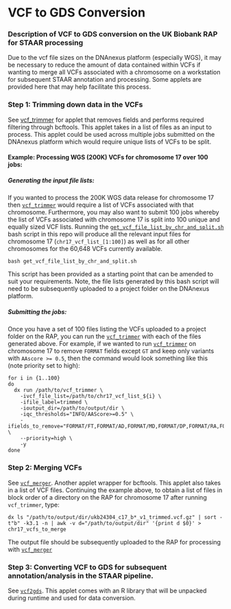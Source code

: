 # VCF to GDS Conversion
### Description of VCF to GDS conversion on the UK Biobank RAP for STAAR processing

Due to the vcf file sizes on the DNAnexus platform (especially WGS), it may be necessary to reduce the amount of data contained within VCFs if wanting to merge all VCFs associated with a chromosome on a workstation for subsequent STAAR annotation and processing. Some applets are provided here that may help facilitate this process.

### Step 1: Trimming down data in the VCFs
See [vcf_trimmer](https://github.com/drarwood/vcf_trimmer) for applet that removes fields and performs required filtering through bcftools.
This applet takes in a list of files as an input to process. This applet could be used across multiple jobs submitted on the DNAnexus platform which would require unique lists of VCFs to be split. 
#### Example: Processing WGS (200K) VCFs for chromosome 17 over 100 jobs:
##### Generating the input file lists:
If you wanted to process the 200K WGS data release for chromosome 17 then [`vcf_trimmer`](https://github.com/drarwood/vcf_trimmer) would require a list of VCFs associated with that chromosome. 
Furthermore, you may also want to submit 100 jobs whereby the list of VCFs associated with chromosome 17 is split into 100 unique and equally sized VCF lists.
Running the [`get_vcf_file_list_by_chr_and_split.sh`](https://github.com/drarwood/vcf_to_gds_overview/blob/master/get_vcf_file_list_by_chr_and_split.sh) bash script in this repo will produce all the relevant input files for chromosome 17 (`chr17_vcf_list_[1:100]`)
as well as for all other chromosomes for the 60,648 VCFs currently available.
```
bash get_vcf_file_list_by_chr_and_split.sh
```
This script has been provided as a starting point that can be amended to suit your requirements.
Note, the file lists generated by this bash script will need to be subsequently uploaded to a project folder on the DNAnexus platform.
##### Submitting the jobs:
Once you have a set of 100 files listing the VCFs uploaded to a project folder on the RAP, you can run the [`vcf_trimmer`](https://github.com/drarwood/vcf_trimmer) with each of the files generated above. 
For example, if we wanted to run [`vcf_trimmer`](https://github.com/drarwood/vcf_trimmer) on chromosome 17 to remove `FORMAT` fields except `GT` and keep only variants with `AAscore >= 0.5`, 
then the command would look something like this (note priority set to high):

```
for i in {1..100}
do
  dx run /path/to/vcf_trimmer \
    -ivcf_file_list=/path/to/chr17_vcf_list_${i} \
    -ifile_label=trimmed \
    -ioutput_dir=/path/to/output/dir \
    -iqc_thresholds="INFO/AAScore>=0.5" \
    -ifields_to_remove="FORMAT/FT,FORMAT/AD,FORMAT/MD,FORMAT/DP,FORMAT/RA,FORMAT/PP,FORMAT/GQ,FORMAT/PL" \
    --priority=high \
    -y
done
```

### Step 2: Merging VCFs
See [`vcf_merger`](https://github.com/drarwood/vcf_merger). Another applet wrapper for bcftools.
This applet also takes in a list of VCF files. Continuing the example above, to obtain a list of files in block order of a directory on the RAP for chromosome 17 after running `vcf_trimmer`, type:
```
dx ls "/path/to/output/dir/ukb24304_c17_b*_v1_trimmed.vcf.gz" | sort -t"b" -k3.1 -n | awk -v d="/path/to/output/dir" '{print d $0}' > chr17_vcfs_to_merge
```
The output file should be subsequently uploaded to the RAP for processing with [`vcf_merger`](https://github.com/drarwood/vcf_merger)

### Step 3: Converting VCF to GDS for subsequent annotation/analysis in the STAAR pipeline.
See [`vcf2gds`](https://github.com/drarwood/vcf2gds). This applet comes with an R library that will be unpacked during runtime and used for data conversion.

